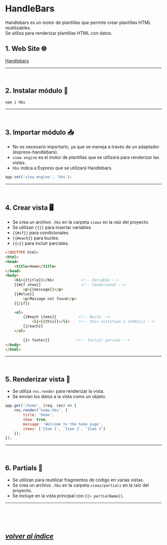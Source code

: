 # HandleBars
Handlebars es un motor de plantillas que permite crear plantillas HTML reutilizables.  
Se utiliza para renderizar plantillas HTML con datos.

## 1. Web Site 🌐
[Handlebars](https://github.com/pillarjs/hbs)

---
<br>

## 2. Instalar módulo 🔧
`npm i hbs`

---
<br>

## 3. Importar módulo 📥
- No es necesario importarlo, ya que se maneja a través de un adaptador (express-handlebars).
- `view engine` es el motor de plantillas que se utilizará para renderizar las vistas.
- `hbs` indica a Express que se utilizará Handlebars.
```javascript
app.set('view engine', 'hbs');
```
---
<br>

## 4. Crear vista 🖥️
- Se crea un archivo `.hbs` en la carpeta `views` en la raíz del proyecto.
- Se utilizan `{{}}` para insertar variables
- `{{#if}}` para condicionales.
- `{{#each}}` para bucles.
- `{{>}}` para incluir parciales.
```html
<!DOCTYPE html>
<html>
<head>
    <title>Home</title>
</head>
<body>
    <h1>{{title}}</h1>            <!-- Variable -->
    {{#if show}}                  <!-- Condicional -->
        <p>{{message}}</p>
    {{#else}}
        <p>Message not found</p>
    {{/if}}

    <ul>
        {{#each items}}          <!-- Bucle -->
            <li>{{this}}</li>    <!-- this sustituye a items[i] -->
        {{/each}}
    </ul>
    
        {{> footer}}            <!-- Incluir parcial -->
</body>
</html>
```
---
<br>

## 5. Renderizar vista 🎨
- Se utiliza `res.render` para renderizar la vista.
- Se envían los datos a la vista como un objeto.
```javascript
app.get('/home', (req, res) => {
    res.render('home.hbs', {
        title: 'Home',
        show: true,
        message: 'Welcome to the home page',
        items: ['Item 1', 'Item 2', 'Item 3']
    });
});
```
---
<br>

## 6. Partials 🧩
- Se utilizan para reutilizar fragmentos de código en varias vistas.
- Se crea un archivo `.hbs` en la carpeta `views/partials` en la raíz del proyecto.
- Se incluye en la vista principal con `{{> partialName}}`.
---
<br><br><br>

## *[volver al índice](../../../index.md)*